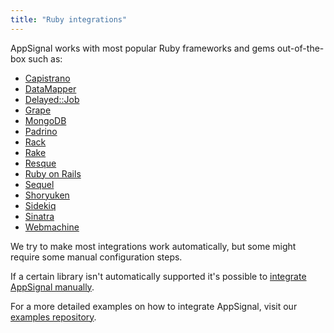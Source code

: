 ```yaml
---
title: "Ruby integrations"
---
```


AppSignal works with most popular Ruby frameworks and gems out-of-the-box such
as:

* [Capistrano](capistrano.html)
* [DataMapper](datamapper.html)
* [Delayed::Job](delayed-job.html)
* [Grape](grape.html)
* [MongoDB](mongodb.html)
* [Padrino](padrino.html)
* [Rack](rack.html)
* [Rake](rake.html)
* [Resque](resque.html)
* [Ruby on Rails](rails.html)
* [Sequel](sequel.html)
* [Shoryuken](shoryuken.html)
* [Sidekiq](sidekiq.html)
* [Sinatra](sinatra.html)
* [Webmachine](webmachine.html)

We try to make most integrations work automatically, but some might require
some manual configuration steps.

If a certain library isn't automatically supported it's possible to [integrate
AppSignal manually][integrating].

For a more detailed examples on how to integrate AppSignal, visit our [examples
repository][examples-repo].

[integrating]: /ruby/instrumentation/integrating-appsignal.html
[examples-repo]: https://github.com/appsignal/appsignal-examples
